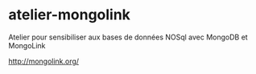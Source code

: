 # atelier-mongolink

Atelier pour sensibiliser aux bases de données NOSql avec MongoDB et MongoLink

http://mongolink.org/

